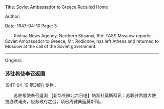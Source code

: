 Title: Soviet Ambassador to Greece Recalled Home

Author:

Date: 1947-04-10
Page: 3

　　Xinhua News Agency, Northern Shaanxi, 6th: TASS Moscow reports: Soviet Ambassador to Greece, Mr. Rodionov, has left Athens and returned to Moscow at the call of the Soviet government.



<hr /> 

Original: 


### 苏驻希使奉召返国

1947-04-10
第3版()
专栏：

　　苏驻希使奉召返国
    【新华社陕北六日电】塔斯社莫斯科讯：苏联驻希腊大使拉底欧诺夫，应苏政府之召，顷已离雅典返莫斯科。
